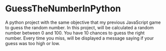 # GuessTheNumberInPython
A python project with the same objective that my previous JavaScript game to guess the random number. In this project, will be calculated a random number between 0 and 100. You have 10 chances to guess the right number. Every time you miss, will be displayed a message saying if your guess was too high or low.
